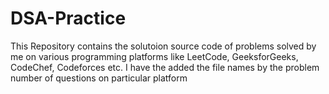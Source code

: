 # DSA-Practice
This Repository contains the solutoion source code of problems solved by me on various programming platforms like LeetCode, GeeksforGeeks, CodeChef, Codeforces etc.
I have the added the file names by the problem number of questions on particular platform
